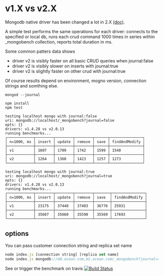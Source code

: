 v1.X vs v2.X
===

Mongodb native driver has been changed a lot in 2.X [(doc)](https://github.com/mongodb/node-mongodb-native/blob/2.0/docs/content/meta/changes-from-1.0.md).

A simple test performs the same operations for each driver: connects to the specified or local db, runs each crud command 1000 times in series within _mongobench collection, reports total duration in ms.

Some common patters data shows
- driver v2 is visibly faster on all basic CRUD queries when journal:false 
- driver v2 is visibly slower on inserts with journal:true
- driver v2 is slightly faster on other crud with journal:true

Of course results depend on environment, mogno version, connection strings and somthing else.

```shell
mongod --journal

npm install
npm test

testing localhost mongo with journal:false
uri: mongodb://localhost/_mongobench?journal=false
opts: {}
drivers: v1.4.28 vs v2.0.13
running benchmarks...
┌────────────┬────────┬────────┬────────┬──────┬───────────────┐
│ n=1000, ms │ insert │ update │ remove │ save │ findAndModify │
├────────────┼────────┼────────┼────────┼──────┼───────────────┤
│ v1         │ 1607   │ 1709   │ 1742   │ 1599 │ 1540          │
├────────────┼────────┼────────┼────────┼──────┼───────────────┤
│ v2         │ 1264   │ 1360   │ 1423   │ 1257 │ 1273          │
└────────────┴────────┴────────┴────────┴──────┴───────────────┘

testing localhost mongo with journal:true
uri: mongodb://localhost/_mongobench?journal=true
opts: {}
drivers: v1.4.28 vs v2.0.13
running benchmarks...
┌────────────┬────────┬────────┬────────┬───────┬───────────────┐
│ n=1000, ms │ insert │ update │ remove │ save  │ findAndModify │
├────────────┼────────┼────────┼────────┼───────┼───────────────┤
│ v1         │ 23175  │ 37440  │ 37403  │ 36776 │ 25931         │
├────────────┼────────┼────────┼────────┼───────┼───────────────┤
│ v2         │ 35607  │ 35660  │ 35590  │ 35569 │ 17693         │
└────────────┴────────┴────────┴────────┴───────┴───────────────┘

```

options
---

You can pass customer connection string and replica set name
```javascript
node index.js [connection string] [replica set name]
node index.js mongodb://m0.ocean.com,m1.ocean.com/_mongobench?journal=true&ssl=true playground_replica
```

See or trigger the benchmark on travis [![Build Status](https://travis-ci.org/bubenshchykov/mongo-driver-benchmarks.png?branch=master)](https://travis-ci.org/bubenshchykov/mongo-driver-benchmarks)
